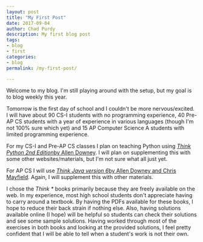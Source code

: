 ```yaml
---
layout: post
title: "My First Post"
date: 2017-09-04
author: Chad Purdy
description: My first blog post
tags: 
- blog
- first
categories:
- blog
permalink: /my-first-post/

---
```


Welcome to my blog.  I'm still playing around with the setup, but my goal is to blog weekly this year.  

Tomorrow is the first day of school and I couldn't be more nervous/excited.  I will have about 90 CS-I students with no programming experience, 40 Pre-AP CS students with a year of experience in various languages (though I'm not 100% sure which yet) and 15 AP Computer Science A students with limited programming experience.  

For my CS-I and Pre-AP CS classes I plan on teaching Python using <a href="http://greenteapress.com/wp/think-python-2e/"><i>Think Python 2nd Edition</i>by Allen Downey</a>.  I will plan on supplementing this with some other websites/materials, but I'm not sure what all just yet.

For AP CS I will use <a href="http://greenteapress.com/wp/think-java/"><i>Think Java version 6</i>by Allen Downey and Chris Mayfield</a>.  Again, I will supplement this with other materials.  

I chose the <i>Think *</i> books primarily because they are freely available on the web.  In my experience, most <emph>high school</emph> students don't appreciate having to carry around a textbook.  By having the PDFs available for these books, I hope to reduce their back strain if nothing else.  Also, having solutions available online (I hope) will be helpful so students can check their solutions and see some sample solutions.  Having worked through most of the exercises in both books and looking at the provided solutions, I feel pretty confident that I will be able to tell when a student's work is not their own.  
